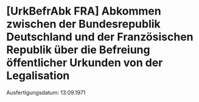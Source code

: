 # [UrkBefrAbk FRA] Abkommen zwischen der Bundesrepublik Deutschland und der Französischen Republik über die Befreiung öffentlicher Urkunden von der Legalisation

Ausfertigungsdatum: 13.09.1971

 